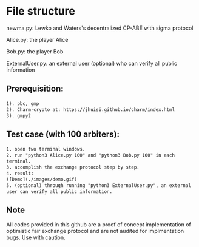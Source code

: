 # File structure
newma.py: Lewko and Waters's decentralized CP-ABE with sigma protocol

Alice.py: the player Alice

Bob.py: the player Bob

ExternalUser.py: an external user (optional) who can verify all public information


## Prerequisition:
    1). pbc, gmp
    2). Charm-crypto at: https://jhuisi.github.io/charm/index.html
    3). gmpy2
    

## Test case (with 100 arbiters):
	1. open two terminal windows.
    2. run "python3 Alice.py 100" and "python3 Bob.py 100" in each terminal.
    3. accomplish the exchange protocol step by step.
    4. result:
    ![Demo](./images/demo.gif)
    5. (optional) through running "python3 ExternalUser.py", an external user can verify all public information. 

## Note
All codes provided in this github are a proof of concept implementation of optimistic fair exchange protocol and are not audited for implmentation bugs. Use with caution.
